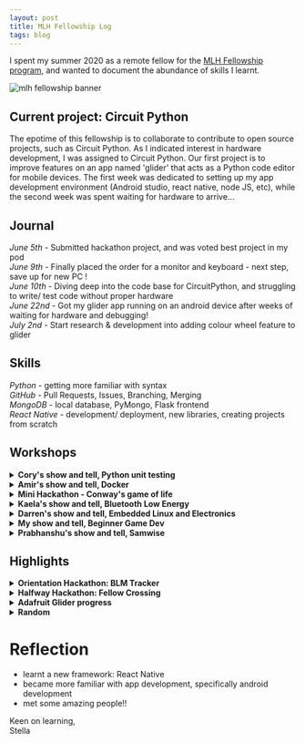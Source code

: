 ```yaml
---
layout: post
title: MLH Fellowship Log
tags: blog
---
```


I spent my summer 2020 as a remote fellow for the [MLH Fellowship program](https://fellowship.mlh.io/students), and wanted to document the abundance of skills I learnt. 

![mlh fellowship banner](https://github.com/stellaw1/stellaw1.github.io/blob/master/images/blog/mlh-social-card.jpg?raw=true)


## Current project: Circuit Python
The epotime of this fellowship is to collaborate to contribute to open source projects, such as Circuit Python. As I indicated interest in hardware development, I was assigned to Circuit Python. Our first project is to improve features on an app named 'glider' that acts as a Python code editor for mobile devices. The first week was dedicated to setting up my app development environment (Android studio, react native, node JS, etc), while the second week was spent waiting for hardware to arrive...


## Journal
*June 5th* - Submitted hackathon project, and was voted best project in my pod<br>
*June 9th* - Finally placed the order for a monitor and keyboard - next step, save up for new PC !<br>
*June 10th* - Diving deep into the code base for CircuitPython, and struggling to write/ test code without proper hardware<br>
*June 22nd* - Got my glider app running on an android device after weeks of waiting for hardware and debugging!<br>
*July 2nd* - Start research & development into adding colour wheel feature to glider<br>


## Skills
*Python* - getting more familiar with syntax<br>
*GitHub* - Pull Requests, Issues, Branching, Merging<br>
*MongoDB* - local database, PyMongo, Flask frontend<br>
*React Native* - development/ deployment, new libraries, creating projects from scratch


## Workshops
<details>
  <summary><b>Cory's show and tell, Python unit testing</b></summary>
  <div>

  <h6> Date: June 10th, 2020 </h6>
  <h5> Notes </h5>
  <ul>
    <li>unit test vs integration test</li>
    <li>asswertEqual same as Java</li>
    <li>virtual environment for python</li>
    <li>monkey patching using 'mock' library</li>
    <li>dependency inheritance</li>
    <li>principle of competition over inheritance</li>
    <li>eg, application for using mock = mock database for local testing</li>
  </ul>
  <h5> To Do </h5>
  <ul>
    <li>[unit test vs integration test](https://programwithus.com/learn-to-code/Pip-and-virtualenv-on-Windows/)</li>
  </ul>
  </div>
</details>

<details>
  <summary><b>Amir's show and tell, Docker</b></summary>
  <div>

  <h6> Date: June 17th, 2020 </h6>
  <h5> Notes </h5>
  <ul>
    <li>Docker is a tool that makes it easier to code software by using containers - similar to VM</li>
    <li>'sudo' in Linux is "super user do"</li>
    <li>'cp' is copy</li>
    <li>container is an instance of an image</li>
    <li>'docker run' on an image to bring up a contianer</li>
    <li>Use Cases (to get to know Docker and its industry applications): https://www.docker.com/use-cases
Getting started with Docker (pretty comprehensive guide on a lot of Docker stuff): https://docker-curriculum.com/
Creating Docker Images (both from an exisitng container and from scratch): https://www.mirantis.com/blog/how-do-i-create-a-new-docker-image-for-my-application/</li>
  </ul>
  </div>
</details>

<details>
  <summary><b>Mini Hackathon - Conway's game of life</b></summary>
  <div>

  <h6> Date: June 24th, 2020 </h6>
  <h5> Notes </h5>
  <ul>
    <li>This was an interesting show and tell of the week. My podmates and I got to collaborate and develop a solution for [Conway's game of life](http://pi.math.cornell.edu/~lipa/mec/lesson6.html) in Python. </li>
    <li>The goal of this hackathon was let us become more familiar with git commands - such as branching, issues, pr, etc - since the majority of our pod spent the majority of the first two weeks awaiting hardware.  </li>
    <li>Python is not my main coding language (I have made 2? projects in python), so I was proud to have written a solution that even runs within an hour... after stealing some code from podmates of course (we were allowed to!)</li>
  </ul>
  </div>
</details>

<details>
  <summary><b>Kaela's show and tell, Bluetooth Low Energy</b></summary>
  <div>

  <h6> Date: July 1st, 2020 </h6>
  <h5> Notes </h5>
  <ul>
    <li>focuses on smaller, more novel devices</li>
    <li>consume less resources</li>
  </ul>
  </div>
</details>

<details>
  <summary><b>Darren's show and tell, Embedded Linux and Electronics</b></summary>
  <div>

  <h6> Date: July 8th, 2020 </h6>
  <h5> Notes </h5>
  <ul>
    <li>Embedded Ssytem: specific and dedicated applications; processing power, memory, storage are limited; part of a larger system with sensors; reliability is crucial</li>
    <li>embedded linux === linux</li>
    <li>basic commands: echo = repeats argument to console; touch = creates file; cat = read content of file; redirect (>) = reroutes output to destsination; </li>
    <li>shell commands: chmod = change mod; execute (./) = runs an executable file; read ($) = show contents of variable; arithmetic ( $(()) ) = to do operations on variables; loops; if; variables have no type but spacing matters </li>
    <li>shell command file (.sh): "stores multiple commands that you can run at once"</li>
    <li>GPIO: "General Purpose Input/ Output; output can apply voltage or no voltage, input can detect voltage or no voltage"</li>
    <li>sysfs: a pseudo file system that can access GPIO </li>
  </ul>
  </div>
</details>

<details>
  <summary><b>My show and tell, Beginner Game Dev</b></summary>
  <div>

  <h6> Date: August 5th, 2020 </h6>
  <h5> Notes </h5>
  <ul>
    <li>Shared a simple tutorial on how to work with Godot to create 2D games using skills I learnt from making our hackathon project - [Fellow Crossing](https://github.com/stellaw1/fellow-crossing)</li>
  </ul>
  </div>
</details>

<details>
  <summary><b>Prabhanshu's show and tell, Samwise</b></summary>
  <div>

  <h6> Date: August 12th, 2020 </h6>
  <h5> Notes </h5>
  <ul>
    <li>Samwise is a server that purges URL Tracking using Nodejs and DNS rewriting</li>
  </ul>
  </div>
</details>




## Highlights
<details>
  <summary><b>Orientation Hackathon: BLM Tracker</b></summary>
  <div>

  <h6> Date: June 1st~5th, 2020</h6>
  For the first week of the fellowship, I worked on an exciting project revolving the BLM movement with Amir and Parthiv. I loved the end product we produced and enjoyed my time working with my fellow podmates

  </div>
</details>

<details>
  <summary><b>Halfway Hackathon: Fellow Crossing</b></summary>
  <div>

  <h6> Date: July 13~17th, 2020</h6>
  Halfway through the fellowship, MLH hosted another week long hackathon. This time, I teamed up with Kanav, Ruby, and Nabanita to build a game aimed to foster connections between fellows despite the lack of in person interactions. We made an online, multiplayer game inspired by Animal Crossing. Our game ended up winning "Best Community Building Project"! Checkout the submission [here](https://devpost.com/software/fellow-crossing), play game [here](https://stellaw1.itch.io/fellow-crossing) or review the code [here](https://github.com/stellaw1/fellow-crossing). 

  </div>
</details>

<details>
  <summary><b>Adafruit Glider progress</b></summary>
  <div>

  <h6> Date: August 4th, 2020</h6>
  Submitted my [PR for glider](https://github.com/adafruit/glider/pull/12) and got merged!
  </div>
</details>

<details>
  <summary><b>Random</b></summary>
  <div>

  <h6> Date: June 1st, 2020</h6>
  Meeting people for the first time ever on Zoom was a strange experience, and I can't imagine what any of my podmates would be like if we ever met in person. Many nuances and traits are lost through virtual videocalling as opposed to an in person meeting (Eg, small habits, height, voice, etc)<br>
  
  <h6> Date: June 8th, 2020 </h6>
  MLH really likes to ask the question, "What is your favourite project that you've worked on?" and my answer always comes back to this website - not becuase it is technically impressive or graphically beautiful, but because of the ability for me to come back here continually to document how I've been growing/ highlights/ etc<br>
  
  <h6> Date: June 10th, 2020 </h6>
  My mentor, Cory, is the coolest! He has pet chickens and considers chocolate fruit (& therefore Nutella jam)<br>

  <h6> Date: June 25th, 2020 </h6>
  Random, interesting, trivial bug in python: where `f = lambda: 1` outputs `1` whereas `fs = {;ambda: x for x in range(10)}` outputs all `9`s. Solved this by `fn = {lambda y=x: y for x in range(10)` <br>

  <h6> Date: August 6th, 2020 </h6>
  Mentor Q&A that provided a lot of insight into the tech work force and started some important debates about important happenings in our current society (ie, coronavirus, stereotypes, etc) <br>

  </div>
</details>


# Reflection
 - learnt a new framework: React Native
 - became more familiar with app development, specifically android development
 - met some amazing people!!



Keen on learning, <br>
Stella
